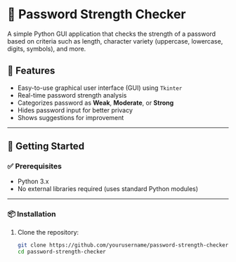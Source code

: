 # 🔐 Password Strength Checker

A simple Python GUI application that checks the strength of a password based on criteria such as length, character variety (uppercase, lowercase, digits, symbols), and more.

## 🧠 Features

- Easy-to-use graphical user interface (GUI) using `Tkinter`
- Real-time password strength analysis
- Categorizes password as **Weak**, **Moderate**, or **Strong**
- Hides password input for better privacy
- Shows suggestions for improvement


---

## 🚀 Getting Started

### ✅ Prerequisites

- Python 3.x
- No external libraries required (uses standard Python modules)

---

### 📦 Installation

1. Clone the repository:

   ```bash
   git clone https://github.com/yourusername/password-strength-checker.git
   cd password-strength-checker
